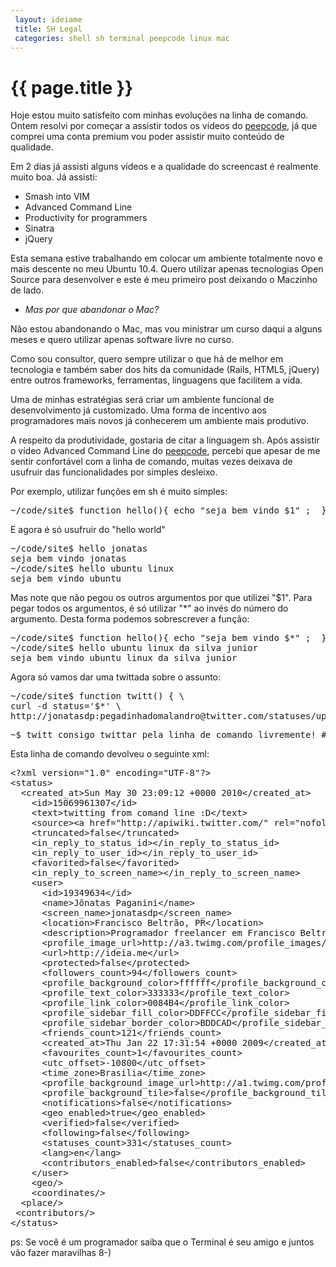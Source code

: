 ```yaml
---
 layout: ideiame
 title: SH Legal
 categories: shell sh terminal peepcode linux mac
---
```


# {{ page.title }}

Hoje estou muito satisfeito com minhas evoluções na linha de comando. Ontem resolvi por começar a assistir todos os vídeos do [peepcode], já que comprei uma conta premium vou poder assistir muito conteúdo de qualidade. 

Em 2 dias já assisti alguns vídeos e a qualidade do screencast é realmente muito boa. Já assisti:

* Smash into VIM
* Advanced Command Line
* Productivity for programmers
* Sinatra
* jQuery

Esta semana estive trabalhando em colocar um ambiente totalmente novo e mais descente no meu Ubuntu 10.4. Quero utilizar apenas tecnologias Open Source para desenvolver e este é meu primeiro post deixando o Maczinho de lado. 

* _Mas por que abandonar o Mac?_

Não estou abandonando o Mac, mas vou ministrar um curso daqui a alguns meses e quero utilizar apenas software livre no curso. 

Como sou consultor, quero sempre utilizar o que há de melhor em tecnologia e também saber dos hits da comunidade (Rails, HTML5, jQuery) entre outros frameworks, ferramentas, linguagens que facilitem a vida.

Uma de minhas estratégias será criar um ambiente funcional de desenvolvimento já customizado. Uma forma de incentivo aos programadores mais novos já conhecerem um ambiente mais produtivo.

A respeito da produtividade, gostaria de citar a linguagem sh. Após assistir o vídeo Advanced Command Line do [peepcode], percebi que apesar de me sentir confortável com a linha de comando, muitas vezes deixava de usufruir das funcionalidades por simples desleixo.

Por exemplo, utilizar funções em sh é muito simples:

<pre class="prettyprint sh">
~/code/site$ function hello(){ echo "seja bem vindo $1" ;  }
</pre>

E agora é só usufruir do "hello world"

<pre>
~/code/site$ hello jonatas
seja bem vindo jonatas
~/code/site$ hello ubuntu linux
seja bem vindo ubuntu
</pre>

Mas note que não pegou os outros argumentos por que utilizei "$1". Para pegar todos os argumentos, é só utilizar "\*" ao invés do número do argumento. Desta forma podemos sobrescrever a função:

<pre class="prettyprint sh">
~/code/site$ function hello(){ echo "seja bem vindo $*" ;  }
~/code/site$ hello ubuntu linux da silva junior
seja bem vindo ubuntu linux da silva junior
</pre>

Agora só vamos dar uma twittada sobre o assunto:

<pre class="prettyprint sh">
~/code/site$ function twitt() { \
curl -d status='$*' \
http://jonatasdp:pegadinhadomalandro@twitter.com/statuses/update.xml ;}
</pre>

<pre>
~$ twitt consigo twittar pela linha de comando livremente! #uhuu
</pre>

Esta linha de comando devolveu o seguinte xml:

<pre class="prettyprint xml">
&lt;?xml version="1.0" encoding="UTF-8"?&gt;
&lt;status&gt;
  &lt;created_at&gt;Sun May 30 23:09:12 +0000 2010&lt;/created_at&gt;
    &lt;id&gt;15069961307&lt;/id&gt;
    &lt;text&gt;twitting from comand line :D&lt;/text&gt;
    &lt;source&gt;&lt;a href=&quot;http://apiwiki.twitter.com/&quot; rel=&quot;nofollow&quot;&gt;API&lt;/a&gt;&lt;/source&gt;
    &lt;truncated&gt;false&lt;/truncated&gt;
    &lt;in_reply_to_status_id&gt;&lt;/in_reply_to_status_id&gt;
    &lt;in_reply_to_user_id&gt;&lt;/in_reply_to_user_id&gt;
    &lt;favorited&gt;false&lt;/favorited&gt;
    &lt;in_reply_to_screen_name&gt;&lt;/in_reply_to_screen_name&gt;
    &lt;user&gt;
      &lt;id&gt;19349634&lt;/id&gt;
      &lt;name&gt;J&#244;natas Paganini&lt;/name&gt;
      &lt;screen_name&gt;jonatasdp&lt;/screen_name&gt;
      &lt;location&gt;Francisco Beltr&#227;o, PR&lt;/location&gt;
      &lt;description&gt;Programador freelancer em Francisco Beltr&#227;o. Nerd interessado em web 2.0, novidades, tecnologias Open Source, trabalhar pouco e ganhar bem 8-) &lt;/description&gt;
      &lt;profile_image_url&gt;http://a3.twimg.com/profile_images/337906557/twitterProfilePhoto_normal.jpg&lt;/profile_image_url&gt;
      &lt;url&gt;http://ideia.me&lt;/url&gt;
      &lt;protected&gt;false&lt;/protected&gt;
      &lt;followers_count&gt;94&lt;/followers_count&gt;
      &lt;profile_background_color&gt;ffffff&lt;/profile_background_color&gt;
      &lt;profile_text_color&gt;333333&lt;/profile_text_color&gt;
      &lt;profile_link_color&gt;0084B4&lt;/profile_link_color&gt;
      &lt;profile_sidebar_fill_color&gt;DDFFCC&lt;/profile_sidebar_fill_color&gt;
      &lt;profile_sidebar_border_color&gt;BDDCAD&lt;/profile_sidebar_border_color&gt;
      &lt;friends_count&gt;121&lt;/friends_count&gt;
      &lt;created_at&gt;Thu Jan 22 17:31:54 +0000 2009&lt;/created_at&gt;
      &lt;favourites_count&gt;1&lt;/favourites_count&gt;
      &lt;utc_offset&gt;-10800&lt;/utc_offset&gt;
      &lt;time_zone&gt;Brasilia&lt;/time_zone&gt;
      &lt;profile_background_image_url&gt;http://a1.twimg.com/profile_background_images/4066654/carbon-footprint-1.jpg&lt;/profile_background_image_url&gt;
      &lt;profile_background_tile&gt;false&lt;/profile_background_tile&gt;
      &lt;notifications&gt;false&lt;/notifications&gt;
      &lt;geo_enabled&gt;true&lt;/geo_enabled&gt;
      &lt;verified&gt;false&lt;/verified&gt;
      &lt;following&gt;false&lt;/following&gt;
      &lt;statuses_count&gt;331&lt;/statuses_count&gt;
      &lt;lang&gt;en&lt;/lang&gt;
      &lt;contributors_enabled&gt;false&lt;/contributors_enabled&gt;
    &lt;/user&gt;
    &lt;geo/&gt;
    &lt;coordinates/&gt;
  &lt;place/&gt;
 &lt;contributors/&gt;
&lt;/status&gt;
</pre>

ps: Se você é um programador saiba que o Terminal é seu amigo e juntos vão fazer maravilhas 8-)

[peepcode]: http://peepcode.com
